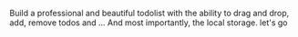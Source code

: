 Build a professional and beautiful todolist with the ability to drag and drop, add, remove todos and ... And most importantly, the local storage. let's go
